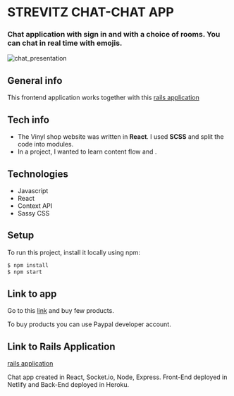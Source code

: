 # STREVITZ CHAT-CHAT APP

### Chat application with sign in and with a choice of rooms. You can chat in real time with emojis.

![chat_presentation](https://user-images.githubusercontent.com/61030079/89347735-9c677900-d6ab-11ea-9950-a8fa80cee102.png)

## General info

This frontend application works together with this
[rails application](https://github.com/Strevitz)

## Tech info

- The Vinyl shop website was written in **React**. I used **SCSS** and split the code into
  modules.
- In a project, I wanted to learn content flow and .

## Technologies

- Javascript
- React
- Context API
- Sassy CSS

## Setup

To run this project, install it locally using npm:

```sh
$ npm install
$ npm start
```

## Link to app

Go to this [link](https://vinyl.netlify.app) and buy few products.

To buy products you can use Paypal developer account.

## Link to Rails Application

[rails application](https://github.com/Strevitz/ecommerce-vinyl-react)



Chat app created in React, Socket.io, Node, Express. Front-End deployed in Netlify and Back-End deployed in Heroku.
